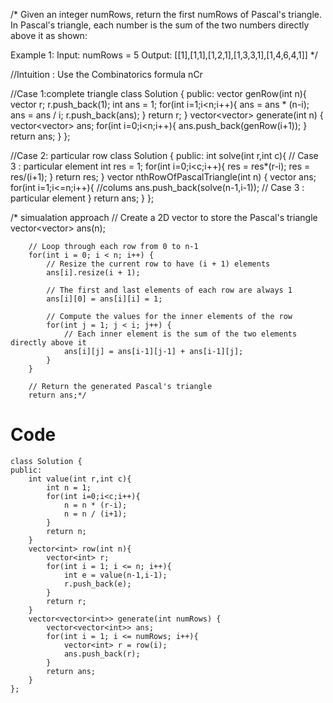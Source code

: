 /*
Given an integer numRows, return the first numRows of Pascal's triangle.
In Pascal's triangle, each number is the sum of the two numbers directly above it as shown:

Example 1:
Input: numRows = 5
Output: [[1],[1,1],[1,2,1],[1,3,3,1],[1,4,6,4,1]]
*/

//Intuition : Use the Combinatorics formula nCr


//Case  1:complete triangle
class Solution {
public:
    vector<int> genRow(int n){
        vector<int> r;
        r.push_back(1);
        int ans = 1;
        for(int i=1;i<n;i++){
            ans = ans * (n-i);
            ans = ans / i;
            r.push_back(ans);
        }
        return r;
    }
    vector<vector<int>> generate(int n) {
        vector<vector<int>> ans;
        for(int i=0;i<n;i++){
            ans.push_back(genRow(i+1));
        }
        return ans;
    }
};

//Case 2: particular row
class Solution {
  public:
    int solve(int r,int c){  // Case 3 : particular element
        int res = 1;
        for(int i=0;i<c;i++){
            res = res*(r-i);
            res = res/(i+1);
        }
        return res;
    }
    vector<int> nthRowOfPascalTriangle(int n) {
        vector<int> ans;
        for(int i=1;i<=n;i++){ //colums
            ans.push_back(solve(n-1,i-1));  // Case 3 : particular element
        }
        return ans;
    }
};


/* simualation approach
        // Create a 2D vector to store the Pascal's triangle
        vector<vector<int>> ans(n);

        // Loop through each row from 0 to n-1
        for(int i = 0; i < n; i++) {
            // Resize the current row to have (i + 1) elements
            ans[i].resize(i + 1);

            // The first and last elements of each row are always 1
            ans[i][0] = ans[i][i] = 1;

            // Compute the values for the inner elements of the row
            for(int j = 1; j < i; j++) {
                // Each inner element is the sum of the two elements directly above it
                ans[i][j] = ans[i-1][j-1] + ans[i-1][j];
            }
        }

        // Return the generated Pascal's triangle
        return ans;*/

# Code
```
class Solution {
public:
    int value(int r,int c){
        int n = 1;
        for(int i=0;i<c;i++){
            n = n * (r-i);
            n = n / (i+1);
        }
        return n;
    }
    vector<int> row(int n){
        vector<int> r;
        for(int i = 1; i <= n; i++){
            int e = value(n-1,i-1);
            r.push_back(e);
        }
        return r;
    }
    vector<vector<int>> generate(int numRows) {
        vector<vector<int>> ans;
        for(int i = 1; i <= numRows; i++){
            vector<int> r = row(i);
            ans.push_back(r);
        }
        return ans;
    }
};
```
